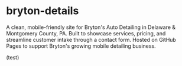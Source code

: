 # bryton-details
A clean, mobile-friendly site for Bryton's Auto Detailing in Delaware &amp; Montgomery County, PA. Built to showcase services, pricing, and streamline customer intake through a contact form. Hosted on GitHub Pages to support Bryton's growing mobile detailing business.

(test) 